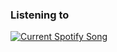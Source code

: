 

<h3> Listening to </h3>
<a href="https://open.spotify.com/user/ericdrgn">
  <img src="https://spotify-readme-orcin.vercel.app/api?theme=dark&scan=true&rainbow=true" alt="Current Spotify Song">
</a>
